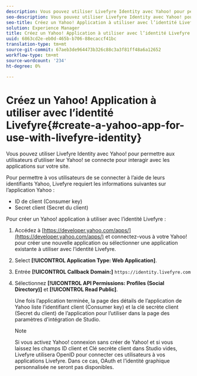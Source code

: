 ```yaml
---
description: Vous pouvez utiliser Livefyre Identity avec Yahoo! pour permettre aux utilisateurs d’utiliser leur Yahoo! se connecte pour interagir avec les applications sur votre site.
seo-description: Vous pouvez utiliser Livefyre Identity avec Yahoo! pour permettre aux utilisateurs d’utiliser leur Yahoo! se connecte pour interagir avec les applications sur votre site.
seo-title: Créez un Yahoo! Application à utiliser avec l’identité Livefyre
solution: Experience Manager
title: Créez un Yahoo! Application à utiliser avec l’identité Livefyre
uuid: 6863cd2e-eb0d-465b-b706-88ecaccf41bc
translation-type: tm+mt
source-git-commit: 67aeb3de964473b326c88c3a3f81ff48a6a12652
workflow-type: tm+mt
source-wordcount: '234'
ht-degree: 0%

---
```



# Créez un Yahoo! Application à utiliser avec l’identité Livefyre{#create-a-yahoo-app-for-use-with-livefyre-identity}

Vous pouvez utiliser Livefyre Identity avec Yahoo! pour permettre aux utilisateurs d’utiliser leur Yahoo! se connecte pour interagir avec les applications sur votre site.

Pour permettre à vos utilisateurs de se connecter à l’aide de leurs identifiants Yahoo, Livefyre requiert les informations suivantes sur l’application Yahoo :

* ID de client (Consumer key)
* Secret client (Secret du client)

Pour créer un Yahoo! application à utiliser avec l’identité Livefyre :

1. Accédez à [https://developer.yahoo.com/apps/](https://developer.yahoo.com/apps/) et connectez-vous à votre Yahoo! pour créer une nouvelle application ou sélectionner une application existante à utiliser avec l’identité Livefyre.
1. Select **[!UICONTROL Application Type: Web Application]**.
1. Entrée **[!UICONTROL Callback Domain:]** `https://identity.livefyre.com`
1. Sélectionnez **[!UICONTROL API Permissions: Profiles (Social Directory)]** et **[!UICONTROL Read Public]**.

   Une fois l’application terminée, la page des détails de l’application de Yahoo liste l’identifiant client (Consumer key) et la clé secrète client (Secret du client) de l’application pour l’utiliser dans la page des paramètres d’intégration de Studio.

   >[!NOTE]
   >
   >Si vous activez Yahoo! connexion sans créer de Yahoo! et si vous laissez les champs ID client et Clé secrète client dans Studio vides, Livefyre utilisera OpenID pour connecter ces utilisateurs à vos applications Livefyre. Dans ce cas, OAuth et l’identité graphique personnalisée ne seront pas disponibles.